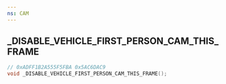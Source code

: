 ```yaml
---
ns: CAM
---
```

## _DISABLE_VEHICLE_FIRST_PERSON_CAM_THIS_FRAME

```c
// 0xADFF1B2A555F5FBA 0x5AC6DAC9
void _DISABLE_VEHICLE_FIRST_PERSON_CAM_THIS_FRAME();
```


